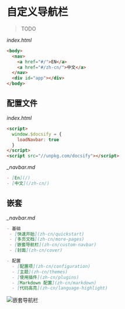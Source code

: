# 自定义导航栏

> TODO

*index.html*

```html
<body>
  <nav>
    <a href="#/">EN</a>
    <a href="#/zh-cn/">中文</a>
  </nav>
  <div id="app"></div>
</body>
```



## 配置文件

*index.html*


```html
<script>
  window.$docsify = {
    loadNavbar: true
  }
</script>
<script src="//unpkg.com/docsify"></script>
```

*_navbar.md*

```markdown
- [En](/)
- [中文](/zh-cn/)
```

## 嵌套

*_navbar.md*


```markdown
- 基础
 - [快速开始](zh-cn/quickstart)
 - [多页文档](zh-cn/more-pages)
 - [嵌套导航栏](zh-cn/custom-navbar)
 - [封面](zh-cn/cover)

- 配置
  - [配置项](zh-cn/configuration)
  - [主题](zh-cn/themes)
  - [使用插件](zh-cn/plugins)
  - [Markdown 配置](zh-cn/markdown)
  - [代码高亮](zh-cn/language-highlight)
```

![嵌套导航栏](_images/zh-cn/nested-navbar.png "嵌套导航栏")
